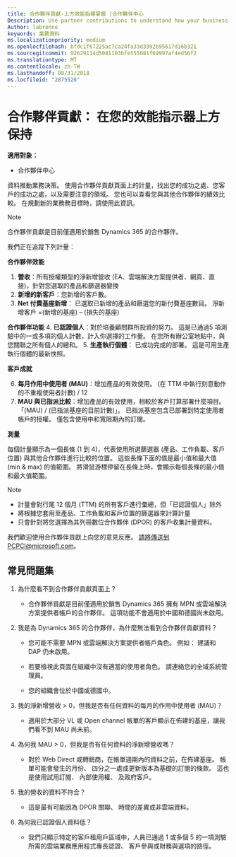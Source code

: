 ```yaml
---
title: 合作夥伴貢獻-上方效能指標掌握 |合作夥伴中心
Description: Use partner contributions to understand how your business is growing and succeeding
Author: labrenne
keywords: 業務資料
ms.localizationpriority: medium
ms.openlocfilehash: bfdc1f67225ac7ca24fa33d3992b95617d16b321
ms.sourcegitcommit: 92629114d5081103bfe555081f69997af4ed56f2
ms.translationtype: MT
ms.contentlocale: zh-TW
ms.lasthandoff: 08/31/2018
ms.locfileid: "2875528"
---
```

# <a name="partner-contribution-stay-on-top-of-your-performance-indicators"></a>合作夥伴貢獻： 在您的效能指示器上方保持

**適用對象：**
- 合作夥伴中心

資料推動業務決策。 使用合作夥伴貢獻頁面上的計量，找出您的成功之處、您客戶的成功之處，以及需要注意的領域。 您也可以查看您與其他合作夥伴的績效比較。 在規劃新的業務務目標時，請使用此資訊。

>[!NOTE]
>合作夥伴貢獻是目前僅適用於銷售 Dynamics 365 的合作夥伴。

我們正在追蹤下列計量︰

**合作夥伴效能**

1. **營收**：所有授權類型的淨新增營收 (EA、雲端解決方案提供者、網頁、直接)，針對您選取的產品和篩選器變換
2. **新增的新客戶**：您新增的客戶數。
3. **Net 付費基座新增**： 已選取已新增的產品和篩選您的新付費基座數目。  淨新增客戶 =(新增的基座) – (損失的基座) 

**合作夥伴功能**
4. **已認證個人**：對於培養顧問群所投資的努力。 這是已通過5 項測驗中的一或多項的個人計數，計入你選擇的工作量。 在您所有辦公室地點中，與您關聯之所有個人的總和。
5. **生產執行個體**： 已成功完成的部署。 這是可用生產執行個體的最新快照。

**客戶成就**

6.  **每月作用中使用者 (MAU)**：增加產品的有效使用。
(在 TTM 中執行刻意動作的不重複使用者計數) / 12
7. **MAU 與已指派比較**：增加產品的有效使用，相較於客戶打算部署什麼項目。 「(MAU) / (已指派基座的目前計數)」。 已指派基座包含已部署到特定使用者帳戶的授權。  僅包含使用中和寬限期內的訂閱。 


**測量**

每個計量顯示為一個長條 (1 到 4)，代表使用所選篩選器 (產品、工作負載、客戶位置) 與其他合作夥伴進行比較的位置。 這些長條下面的值是最小值和最大值 (min & max) 的值範圍。 將滑鼠游標停留在長條上時，會顯示每個長條的最小值和最大值範圍。  

>[!NOTE] 
>- 計量會對行尾 12 個月 (TTM) 的所有客戶進行彙總，但「已認證個人」除外        
>- 將根據您套用至產品、工作負載和客戶位置的篩選器來計算計量
>- 只會針對將您選擇為其列冊數位合作夥伴 (DPOR) 的客戶收集計量資料。 

我們歡迎使用合作夥伴貢獻上向您的意見反應。 請將傳送到PCPCI@microsoft.com。  

## <a name="frequently-asked-questions"></a>常見問題集

1. 為什麼看不到合作夥伴貢獻頁面上？
    - 合作夥伴貢獻是目前僅適用於銷售 Dynamics 365 擁有 MPN 或雲端解決方案提供者帳戶的合作夥伴。 這項功能不會適用於中國和德國尚未啟用。
2. 我是為 Dynamics 365 的合作夥伴，為什麼無法看到合作夥伴貢獻資料？
      - 您可能不需要 MPN 或雲端解決方案提供者帳戶角色。 例如： 建議和 DAP 仍未啟用。  
    - 若要檢視此頁面在組織中沒有適當的使用者角色。 請連絡您的全域系統管理員。

    - 您的組織會位於中國或德國中。

3. 我的淨新增營收 > 0，但我是否有任何資料的每月的作用中使用者 (MAU)？
    - 適用於大部分 VL 或 Open channel 帳單的客戶顯示在佈建的基座，讓我們看不到 MAU 尚未前。

4.  為何我 MAU > 0，但我是否有任何資料的淨新增營收嗎？
    - 對於 Web Direct 或轉銷商，在帳單週期內的資料之前，在佈建基座。 帳單可能會發生的月份、 四分之一處或更新版本為基礎的訂閱的條款。 這也是使用試用訂閱、 內部使用權、 及政府客戶。
5.  我的營收的資料不符合？
    - 這是最有可能因為 DPOR 關聯、 時間的差異或非雲端資料。
6.  為何我已認證個人資料低？
    - 我們只顯示特定的客戶租用戶區域中，人員已通過 1 或多個 5 的一項測驗所需的雲端業務應用程式專長認證、 客戶參與或財務與選項的路徑。   